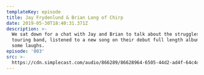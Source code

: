 ```yaml
---
templateKey: episode
title: Jay Frydenlund & Brian Long of Chirp
date: 2019-05-30T18:40:31.371Z
description: >-
  We sat down for a chat with Jay and Brian to talk about the struggles of a
  touring band, listened to a new song on their debut full length album, and had
  some laughs. 
episode: '003'
src: >-
  https://cdn.simplecast.com/audio/866289/86628964-6505-44d2-ad4f-64c4d595e3bd/a6ab9ca5-3c8a-467b-971e-dc1624926b88/Life_Through_Music_Episode_002_Jay_Frydenlund_and_Brian_Long_of_Chirp_FINAL_tc.mp3
---
```


